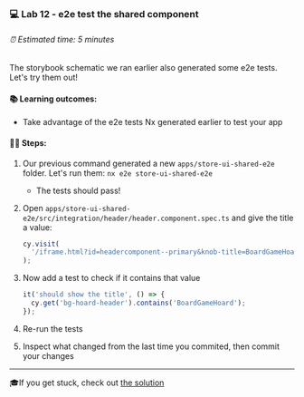 ### 💻 Lab 12 - e2e test the shared component

###### ⏰ Estimated time: 5 minutes

The storybook schematic we ran earlier also generated some e2e tests. Let's try them out!

#### 📚 Learning outcomes:

- Take advantage of the e2e tests Nx generated earlier to test your app

#### 🏋️‍♀️ Steps:

1. Our previous command generated a new `apps/store-ui-shared-e2e` folder. Let's run them: `nx e2e store-ui-shared-e2e`
   - The tests should pass!
2. Open `apps/store-ui-shared-e2e/src/integration/header/header.component.spec.ts` and give the title a value:

   ```ts
   cy.visit(
     '/iframe.html?id=headercomponent--primary&knob-title=BoardGameHoard'
   );
   ```

3. Now add a test to check if it contains that value

   ```ts
   it('should show the title', () => {
     cy.get('bg-hoard-header').contains('BoardGameHoard');
   });
   ```

4. Re-run the tests
5. Inspect what changed from the last time you commited, then commit your changes

---

🎓If you get stuck, check out [the solution](SOLUTION.md)
